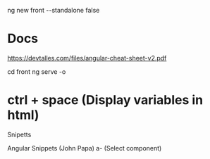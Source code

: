 ng new front --standalone false

# Docs
https://devtalles.com/files/angular-cheat-sheet-v2.pdf

cd front
ng serve -o


# ctrl + space  (Display variables in html)

Snipetts

Angular Snippets (John Papa)
a-   (Select component)
